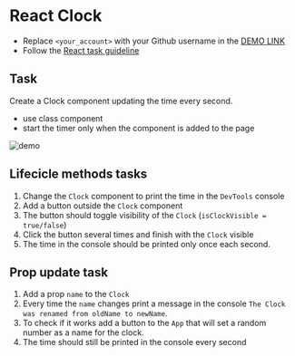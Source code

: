 # React Clock
- Replace `<your_account>` with your Github username in the
 [DEMO LINK](https://Graniecki.github.io/react_clock/)
- Follow the [React task guideline](https://github.com/mate-academy/react_task-guideline#react-tasks-guideline)

## Task
Create a Clock component updating the time every second.
- use class component
- start the timer only when the component is added to the page

![demo](./screenshot.png)

## Lifecicle methods tasks
1. Change the `Clock` component to print the time in the `DevTools` console
1. Add a button outside the `Clock` component
1. The button should toggle visibility of the `Clock` (`isClockVisible = true/false`)
1. Click the button several times and finish with the `Clock` visible
1. The time in the console should be printed only once each second.

## Prop update task
1. Add a prop `name` to the `Clock`
1. Every time the `name` changes print a message in the console `The Clock was renamed from oldName to newName`.
1. To check if it works add a button to the `App` that will set a random number as a name for the clock.
1. The time should still be printed in the console every second
